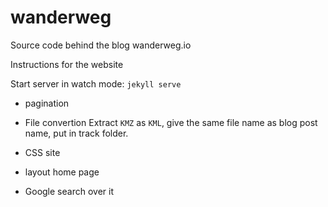 # wanderweg
Source code behind the blog wanderweg.io

Instructions for the website

Start server in watch mode: `jekyll serve`

- pagination

- File convertion
Extract `KMZ` as `KML`, give the same file name as blog post name, put in track folder.

- CSS site

- layout home page
- Google search over it
